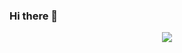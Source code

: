 ### Hi there 👋
<!DOCTYPE html>
<html lang="en">

<head>
<!--     <meta charset="UTF-8"> -->
<!--     <meta name="viewport" content="width=device-width, initial-scale=1.0"> -->
<!--     <title>Document</title> -->
</head>

<body>
    <p align="center">
      <img src="https://capsule-render.vercel.app/api?type=wave&color=auto&height=300&section=header&text=HiEveryone!&fontSize=90" />
    </p>


</html>

<!--
**alim9hamed/alim9hamed** is a ✨ _special_ ✨ repository because its `README.md` (this file) appears on your GitHub profile.

Here are some ideas to get you started:

- 🔭 I’m currently working on ...
- 🌱 I’m currently learning ...
- 👯 I’m looking to collaborate on ...
- 🤔 I’m looking for help with ...
- 💬 Ask me about ...
- 📫 How to reach me: ...
- 😄 Pronouns: ...
- ⚡ Fun fact: ...
-->
